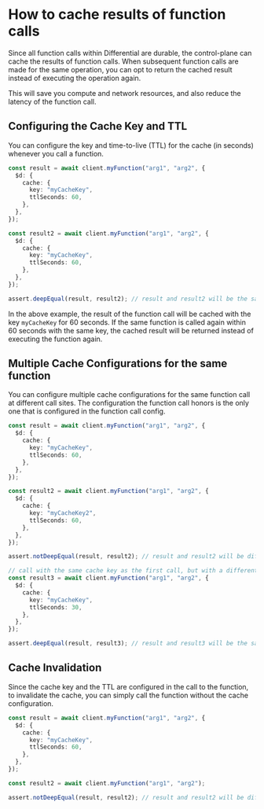 # How to cache results of function calls

Since all function calls within Differential are durable, the control-plane can cache the results of function calls. When subsequent function calls are made for the same operation, you can opt to return the cached result instead of executing the operation again.

This will save you compute and network resources, and also reduce the latency of the function call.

## Configuring the Cache Key and TTL

You can configure the key and time-to-live (TTL) for the cache (in seconds) whenever you call a function.

```typescript
const result = await client.myFunction("arg1", "arg2", {
  $d: {
    cache: {
      key: "myCacheKey",
      ttlSeconds: 60,
    },
  },
});

const result2 = await client.myFunction("arg1", "arg2", {
  $d: {
    cache: {
      key: "myCacheKey",
      ttlSeconds: 60,
    },
  },
});

assert.deepEqual(result, result2); // result and result2 will be the same
```

In the above example, the result of the function call will be cached with the key `myCacheKey` for 60 seconds. If the same function is called again within 60 seconds with the same key, the cached result will be returned instead of executing the function again.

## Multiple Cache Configurations for the same function

You can configure multiple cache configurations for the same function call at different call sites. The configuration the function call honors is the only one that is configured in the function call config.

```typescript
const result = await client.myFunction("arg1", "arg2", {
  $d: {
    cache: {
      key: "myCacheKey",
      ttlSeconds: 60,
    },
  },
});

const result2 = await client.myFunction("arg1", "arg2", {
  $d: {
    cache: {
      key: "myCacheKey2",
      ttlSeconds: 60,
    },
  },
});

assert.notDeepEqual(result, result2); // result and result2 will be different, because the cache keys are different

// call with the same cache key as the first call, but with a different TTL
const result3 = await client.myFunction("arg1", "arg2", {
  $d: {
    cache: {
      key: "myCacheKey",
      ttlSeconds: 30,
    },
  },
});

assert.deepEqual(result, result3); // result and result3 will be the same, because the cache key is the same, and the `result` is still in the cache
```

## Cache Invalidation

Since the cache key and the TTL are configured in the call to the function, to invalidate the cache, you can simply call the function without the cache configuration.

```typescript
const result = await client.myFunction("arg1", "arg2", {
  $d: {
    cache: {
      key: "myCacheKey",
      ttlSeconds: 60,
    },
  },
});

const result2 = await client.myFunction("arg1", "arg2");

assert.notDeepEqual(result, result2); // result and result2 will be different
```
